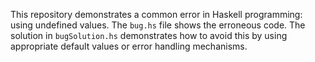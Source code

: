 This repository demonstrates a common error in Haskell programming: using undefined values. The `bug.hs` file shows the erroneous code. The solution in `bugSolution.hs` demonstrates how to avoid this by using appropriate default values or error handling mechanisms.